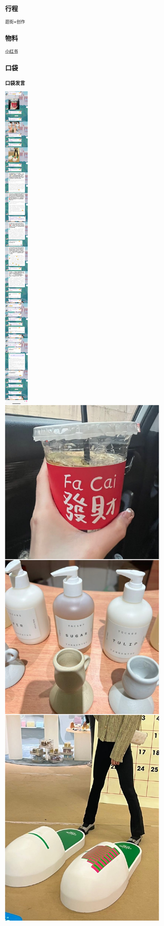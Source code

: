 ## 行程
逛街+创作

## 物料
[小红书](http://www.xiaohongshu.com/discovery/item/621caa0d000000000102aee3)
## 口袋
### 口袋发言
![口袋发言](./pocket48/imgs/messages1.jpeg)<br>
![口袋发言](./pocket48/imgs/P1.jpeg)<br>
![口袋发言](./pocket48/imgs/P2.jpeg)<br>
![口袋发言](./pocket48/imgs/P3.jpeg)<br>